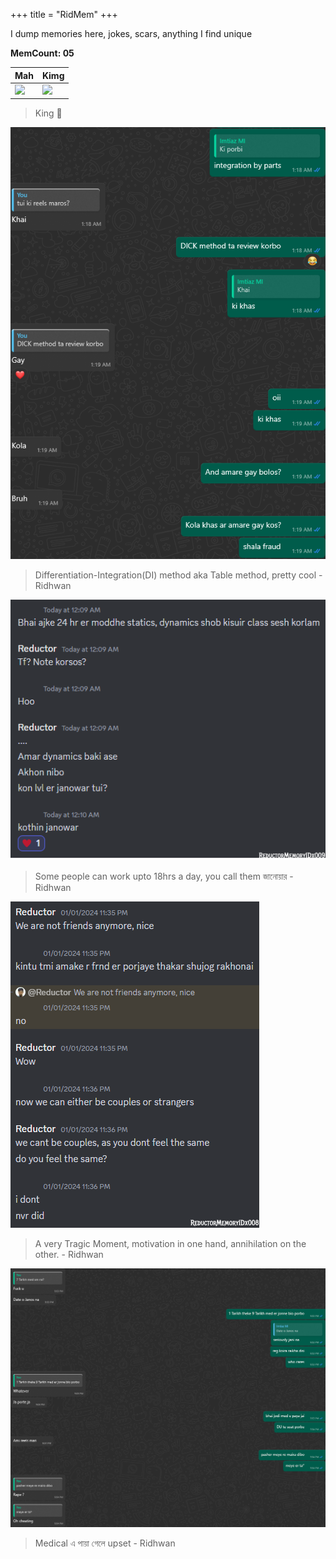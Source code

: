 +++
title = "RidMem"
+++

I dump memories here, jokes, scars, anything I find unique

**MemCount: 05**

Mah | Kimg
--- | ---
![](/images/talent1.png) | ![](/images/talent2.png)

> King 💙

![Memory4](/images/mem/Mem4.png)

>Differentiation-Integration(DI) method aka Table method, pretty cool - Ridhwan

![Memory1](/images/mem/Mem2.png)

>Some people can work upto 18hrs a day, you call them জানোয়ার - Ridhwan

![Memory2](/images/mem/Mem1.png)

>A very Tragic Moment, motivation in one hand, annihilation on the other. - Ridhwan

![Memory3](/images/mem/Mem3.png)

>Medical এ পায়া গেলে upset - Ridhwan
